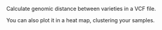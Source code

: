 Calculate genomic distance between varieties in a VCF file.

You can also plot it in a heat map, clustering your samples.
